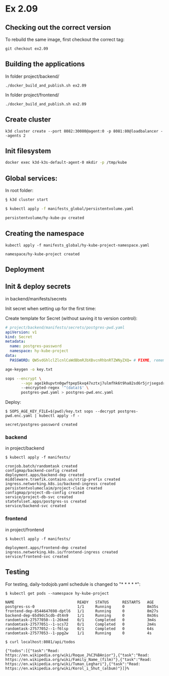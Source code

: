 # Ex 2.09

## Checking out the correct version

To rebuild the same image, first checkout the correct tag:

```
git checkout ex2.09
```

## Building the applications


In folder project/backend/

```
./docker_build_and_publish.sh ex2.09
```

In folder project/frontend/

```
./docker_build_and_publish.sh ex2.09
```

## Create cluster

```
k3d cluster create --port 8082:30080@agent:0 -p 8081:80@loadbalancer --agents 2
```

## Init filesystem

```bash
docker exec k3d-k3s-default-agent-0 mkdir -p /tmp/kube
```

## Global services:

In root folder:

```bash
§ k3d cluster start

$ kubectl apply -f manifests_global/persistentvolume.yaml

persistentvolume/hy-kube-pv created
```

## Creating the namespace

```
kubectl apply -f manifests_global/hy-kube-project-namespace.yaml

namespace/hy-kube-project created
```

## Deployment

## Init & deploy secrets

in backend/manifests/secrets


Init secret when setting up for the first time:

Create template for Secret (without saving it to version control):

```yml
# project/backend/manifests/secrets/postgres-pwd.yaml
apiVersion: v1
kind: Secret
metadata:
  name: postgres-password
  namespace: hy-kube-project
data:
  PASSWORD: QW5vdGhlclZlcnlCaWdBbmRJbXBvcnRhbnRTZWNyZXQ= # FIXME, remember to encode to base64
```

```bash
age-keygen -o key.txt

sops --encrypt \
       --age age1k0upvtn0gwftpep5kxq47xztxj7ulmfhk6t9ha82sd6r5jrjsegsdr0wua \  # FIXME WITH YOUR PUBLIC KEY
       --encrypted-regex '^(data)$' \
       postgres-pwd.yaml > postgres-pwd.enc.yaml
```

Deploy:

```
$ SOPS_AGE_KEY_FILE=$(pwd)/key.txt sops --decrypt postgres-pwd.enc.yaml | kubectl apply -f -

secret/postgres-password created
```

### backend

in project/backend

```
$ kubectl apply -f manifests/

cronjob.batch/randomtask created
configmap/backend-config created
deployment.apps/backend-dep created
middleware.traefik.containo.us/strip-prefix created
ingress.networking.k8s.io/backend-ingress created
persistentvolumeclaim/project-claim created
configmap/project-db-config created
service/project-db-svc created
statefulset.apps/postgres-ss created
service/backend-svc created
```

### frontend

in project/frontend

```
$ kubectl apply -f manifests/

deployment.apps/frontend-dep created
ingress.networking.k8s.io/frontend-ingress created
service/frontend-svc created
```

## Testing

For testing, daily-todojob.yaml schedule is changed to "* * * * *":

```
$ kubectl get pods --namespace hy-kube-project

NAME                            READY   STATUS      RESTARTS   AGE
postgres-ss-0                   1/1     Running     0          8m35s
frontend-dep-8544647698-dptl6   1/1     Running     0          8m27s
backend-dep-65d9dc5cdb-dt4n9    1/1     Running     0          8m36s
randomtask-27577050--1-26kmd    0/1     Completed   0          3m4s
randomtask-27577051--1-scs72    0/1     Completed   0          2m4s
randomtask-27577052--1-f6lsp    0/1     Completed   0          64s
randomtask-27577053--1-ppg2w    1/1     Running     0          4s
```

```
$ curl localhost:8081/api/todos

{"todos":[{"task":"Read: https://en.wikipedia.org/wiki/Roque_J%C3%BAnior"},{"task":"Read: https://en.wikipedia.org/wiki/Family_Name_(film)"},{"task":"Read: https://en.wikipedia.org/wiki/Tuman_Leghari"},{"task":"Read: https://en.wikipedia.org/wiki/Korol_i_Shut_(album)"}]}% 
```
